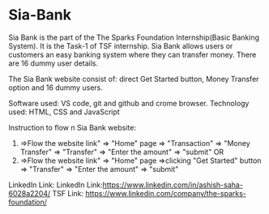 # Sia-Bank
Sia Bank is the part of the The Sparks Foundation Internship(Basic Banking System). It is the Task-1 of TSF internship. Sia Bank allows users or customers an easy banking system where they can transfer money. There are 16 dummy user details.

The Sia Bank website consist of: direct Get Started button, Money Transfer option and 16 dummy users.

Software used: VS code, git and github and crome browser.
Technology used: HTML, CSS and JavaScript

Instruction to flow n Sia Bank website:
1. =>Flow the website link" => "Home" page => "Transaction" => "Money Transfer" => "Transfer" => "Enter the amount" => "submit"
OR
2. =>Flow the website link" => "Home" page =>clicking "Get Started" button => "Transfer" => "Enter the amount" => "submit"


LinkedIn Link: LinkedIn Link:https://www.linkedin.com/in/ashish-saha-6028a2204/
TSF Link: https://www.linkedin.com/company/the-sparks-foundation/
